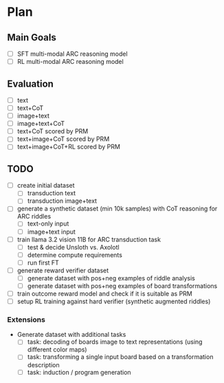 # Plan

## Main Goals
- [ ] SFT multi-modal ARC reasoning model
- [ ] RL multi-modal ARC reasoning model

## Evaluation
- [ ] text
- [ ] text+CoT
- [ ] image+text
- [ ] image+text+CoT
- [ ] text+CoT scored by PRM
- [ ] text+image+CoT scored by PRM
- [ ] text+image+CoT+RL scored by PRM

## TODO
- [ ] create initial dataset
    - [ ] transduction text
    - [ ] transduction image+text
- [ ] generate a synthetic dataset (min 10k samples) with CoT reasoning for ARC riddles
    - [ ] text-only input
    - [ ] image+text input
- [ ] train llama 3.2 vision 11B for ARC transduction task
    - [ ] test & decide Unsloth vs. Axolotl
    - [ ] determine compute requirements
    - [ ] run first FT
- [ ] generate reward verifier dataset
    - [ ] generate dataset with pos+neg examples of riddle analysis
    - [ ] generate dataset with pos+neg examples of board transformations
- [ ] train outcome reward model and check if it is suitable as PRM
- [ ] setup RL training against hard verifier (synthetic augmented riddles)

### Extensions
- Generate dataset with additional tasks
    - [ ] task: decoding of boards image to text representations (using different color maps)
    - [ ] task: transforming a single input board based on a transformation description
    - [ ] task: induction / program generation

